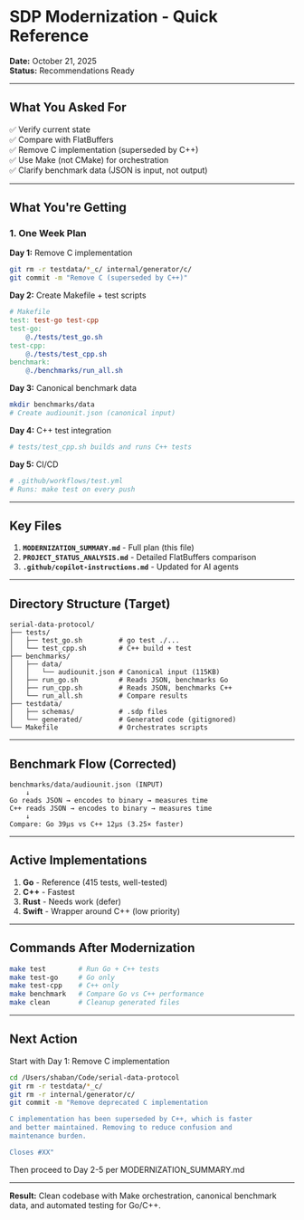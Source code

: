 # SDP Modernization - Quick Reference

**Date:** October 21, 2025  
**Status:** Recommendations Ready

---

## What You Asked For

✅ Verify current state  
✅ Compare with FlatBuffers  
✅ Remove C implementation (superseded by C++)  
✅ Use Make (not CMake) for orchestration  
✅ Clarify benchmark data (JSON is input, not output)  

---

## What You're Getting

### 1. One Week Plan

**Day 1:** Remove C implementation
```bash
git rm -r testdata/*_c/ internal/generator/c/
git commit -m "Remove C (superseded by C++)"
```

**Day 2:** Create Makefile + test scripts
```makefile
# Makefile
test: test-go test-cpp
test-go:
	@./tests/test_go.sh
test-cpp:
	@./tests/test_cpp.sh
benchmark:
	@./benchmarks/run_all.sh
```

**Day 3:** Canonical benchmark data
```bash
mkdir benchmarks/data
# Create audiounit.json (canonical input)
```

**Day 4:** C++ test integration
```bash
# tests/test_cpp.sh builds and runs C++ tests
```

**Day 5:** CI/CD
```yaml
# .github/workflows/test.yml
# Runs: make test on every push
```

---

## Key Files

1. **`MODERNIZATION_SUMMARY.md`** - Full plan (this file)
2. **`PROJECT_STATUS_ANALYSIS.md`** - Detailed FlatBuffers comparison
3. **`.github/copilot-instructions.md`** - Updated for AI agents

---

## Directory Structure (Target)

```
serial-data-protocol/
├── tests/
│   ├── test_go.sh         # go test ./...
│   └── test_cpp.sh        # C++ build + test
├── benchmarks/
│   ├── data/
│   │   └── audiounit.json # Canonical input (115KB)
│   ├── run_go.sh          # Reads JSON, benchmarks Go
│   ├── run_cpp.sh         # Reads JSON, benchmarks C++
│   └── run_all.sh         # Compare results
├── testdata/
│   ├── schemas/           # .sdp files
│   └── generated/         # Generated code (gitignored)
└── Makefile               # Orchestrates scripts
```

---

## Benchmark Flow (Corrected)

```
benchmarks/data/audiounit.json (INPUT)
    ↓
Go reads JSON → encodes to binary → measures time
C++ reads JSON → encodes to binary → measures time
    ↓
Compare: Go 39µs vs C++ 12µs (3.25× faster)
```

---

## Active Implementations

1. **Go** - Reference (415 tests, well-tested)
2. **C++** - Fastest
3. **Rust** - Needs work (defer)
4. **Swift** - Wrapper around C++ (low priority)

---

## Commands After Modernization

```bash
make test        # Run Go + C++ tests
make test-go     # Go only
make test-cpp    # C++ only
make benchmark   # Compare Go vs C++ performance
make clean       # Cleanup generated files
```

---

## Next Action

Start with Day 1: Remove C implementation

```bash
cd /Users/shaban/Code/serial-data-protocol
git rm -r testdata/*_c/
git rm -r internal/generator/c/
git commit -m "Remove deprecated C implementation

C implementation has been superseded by C++, which is faster
and better maintained. Removing to reduce confusion and
maintenance burden.

Closes #XX"
```

Then proceed to Day 2-5 per MODERNIZATION_SUMMARY.md

---

**Result:** Clean codebase with Make orchestration, canonical benchmark data, and automated testing for Go/C++.
